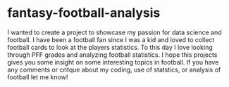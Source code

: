 # fantasy-football-analysis

I wanted to create a project to showcase my passion for data science and football. I have been a football fan since I was a kid and loved to collect football cards to look at the players statistics. To this day I love looking through PFF grades and analyzing football statistics. I hope this projects gives you some insight on some interesting topics in football. If you have any comments or critque about my coding, use of statstics, or analysis of football let me know! 


